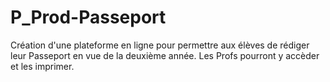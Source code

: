 # P_Prod-Passeport

Création d'une plateforme en ligne pour permettre aux élèves de rédiger leur Passeport en vue de la deuxième année.
Les Profs pourront y accèder et les imprimer.
